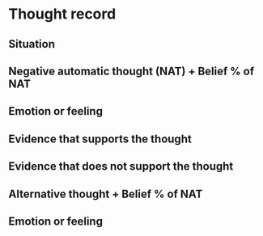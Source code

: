 # Thought record
## Situation

## Negative automatic thought (NAT) + Belief % of NAT	

## Emotion or feeling

## Evidence that supports the thought

## Evidence that does not support the thought

## Alternative thought + Belief % of NAT

## Emotion or feeling
